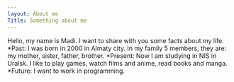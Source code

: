 ```yaml
---
layout: About me
Title: Something about me
---
```

Hello, my name is Madi. I want to share with you  some facts about my life.
*Past: I was born in 2000 in Almaty city. In my family 5 members, they are: my mother, sister, father, brother. 
*Present: Now I am studying in NIS in Uralsk. I like to play games, watch films and anime, read books and manga.
*Future: I want to work in programming.
